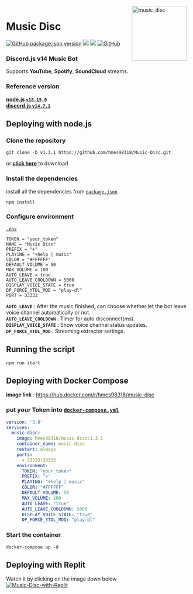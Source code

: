 <img width="150" height="150" align="right" style="float: right; margin: 0 10px 0 0;" alt="music_disc" src="public/imgs/logo2.png">

# Music Disc 

<a href="https://github.com/hmes98318/Music-Disc/releases"><img alt="GitHub package.json version" src="https://img.shields.io/github/package-json/v/hmes98318/Music-Disc?style=for-the-badge"></a> 
<a href="https://discord.js.org/"><img src="https://img.shields.io/badge/Discord.JS-v14-blue?style=for-the-badge&logo=DISCORD" /></a> 
<a href="https://nodejs.org/"><img src="https://img.shields.io/badge/Node.JS->=16.13.0-brightgreen?style=for-the-badge&logo=Node.js"></a> 
<a href="https://github.com/hmes98318/Music-Disc/blob/main/LICENSE"><img alt="GitHub" src="https://img.shields.io/github/license/hmes98318/Music-Disc?style=for-the-badge&color=brightgreen"></a>  

### Discord.js v14 Music Bot  
Supports **YouTube**, **Spotify**, **SoundCloud** streams.


### Reference version  
[**node.js  `v18.15.0`**](https://nodejs.org/en/)  
[**discord.js  `v14.7.1`**](https://www.npmjs.com/package/discord.js)  


## Deploying with node.js

### Clone the repository
```
git clone -b v1.3.1 https://github.com/hmes98318/Music-Disc.git
```
or [**click here**](https://github.com/hmes98318/Music-Disc/releases) to download  


### Install the dependencies
install all the dependencies from [`package.json`](./package.json)  
```
npm install
```

### Configure environment
[`.env`](./.env) 
```env
TOKEN = "your_token"
NAME = "Music Disc"
PREFIX = "+"
PLAYING = "+help | music"
COLOR = "#FFFFFF"
DEFAULT_VOLUME = 50
MAX_VOLUME = 100
AUTO_LEAVE = true
AUTO_LEAVE_COOLDOWN = 5000
DISPLAY_VOICE_STATE = true
DP_FORCE_YTDL_MOD = "play-dl"
PORT = 33333
```
**`AUTO_LEAVE`** : After the music finished, can choose whether let the bot leave voice channel automatically or not.  
**`AUTO_LEAVE_COOLDOWN`** : Timer for auto disconnect(ms).  
**`DISPLAY_VOICE_STATE`** : Show voice channel status updates.   
**`DP_FORCE_YTDL_MOD`** : Streaming extractor settings.

## Running the script 
```
npm run start
```


## Deploying with Docker Compose  
**image link** : https://hub.docker.com/r/hmes98318/music-disc  
### put your Token into [`docker-compose.yml`](./docker-compose.yml)
```yml
version: '3.8'
services:
  music-disc:
    image: hmes98318/music-disc:1.3.1
    container_name: music-disc
    restart: always
    ports:
      - 33333:33333
    environment:
      TOKEN: "your_token"
      PREFIX: "+"
      PLAYING: "+help | music"
      COLOR: "#FFFFFF"
      DEFAULT_VOLUME: 50
      MAX_VOLUME: 100
      AUTO_LEAVE: "true"
      AUTO_LEAVE_COOLDOWN: 5000
      DISPLAY_VOICE_STATE: "true"
      DP_FORCE_YTDL_MOD: "play-dl"
```

### Start the container  
```
docker-compose up -d
```


## Deploying with Replit  
Watch it by clicking on the image down below  
[![Music-Disc-with-Replit](https://img.youtube.com/vi/WH5aSHIebcc/0.jpg)](https://youtu.be/WH5aSHIebcc)  


